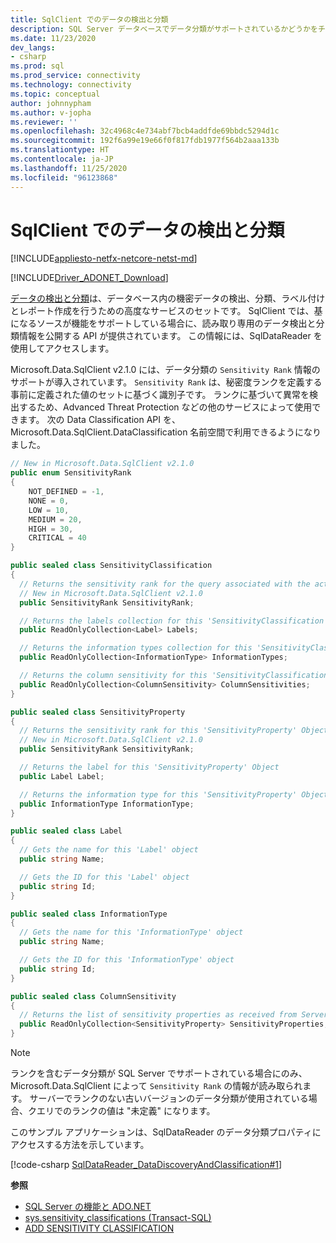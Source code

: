 ```yaml
---
title: SqlClient でのデータの検出と分類
description: SQL Server データベースでデータ分類がサポートされているかどうかをチェックする方法、および SqlDataReader オブジェクトを介してデータ分類情報にアクセスする方法について説明します。
ms.date: 11/23/2020
dev_langs:
- csharp
ms.prod: sql
ms.prod_service: connectivity
ms.technology: connectivity
ms.topic: conceptual
author: johnnypham
ms.author: v-jopha
ms.reviewer: ''
ms.openlocfilehash: 32c4968c4e734abf7bcb4addfde69bbdc5294d1c
ms.sourcegitcommit: 192f6a99e19e66f0f817fdb1977f564b2aaa133b
ms.translationtype: HT
ms.contentlocale: ja-JP
ms.lasthandoff: 11/25/2020
ms.locfileid: "96123868"
---
```

# <a name="data-discovery-and-classification-in-sqlclient"></a>SqlClient でのデータの検出と分類

[!INCLUDE[appliesto-netfx-netcore-netst-md](../../../includes/appliesto-netfx-netcore-netst-md.md)]

[!INCLUDE[Driver_ADONET_Download](../../../includes/driver_adonet_download.md)]

[データの検出と分類](../../../relational-databases/security/sql-data-discovery-and-classification.md)は、データベース内の機密データの検出、分類、ラベル付けとレポート作成を行うための高度なサービスのセットです。 SqlClient では、基になるソースが機能をサポートしている場合に、読み取り専用のデータ検出と分類情報を公開する API が提供されています。 この情報には、SqlDataReader を使用してアクセスします。

Microsoft.Data.SqlClient v2.1.0 には、データ分類の `Sensitivity Rank` 情報のサポートが導入されています。 `Sensitivity Rank` は、秘密度ランクを定義する事前に定義された値のセットに基づく識別子です。 ランクに基づいて異常を検出するため、Advanced Threat Protection などの他のサービスによって使用できます。 次の Data Classification API を、Microsoft.Data.SqlClient.DataClassification 名前空間で利用できるようになりました。

```csharp
// New in Microsoft.Data.SqlClient v2.1.0
public enum SensitivityRank
{
    NOT_DEFINED = -1,
    NONE = 0,
    LOW = 10,
    MEDIUM = 20,
    HIGH = 30,
    CRITICAL = 40
}

public sealed class SensitivityClassification
{
  // Returns the sensitivity rank for the query associated with the active 'SqlDataReader'.
  // New in Microsoft.Data.SqlClient v2.1.0
  public SensitivityRank SensitivityRank;

  // Returns the labels collection for this 'SensitivityClassification' Object
  public ReadOnlyCollection<Label> Labels;

  // Returns the information types collection for this 'SensitivityClassification' Object
  public ReadOnlyCollection<InformationType> InformationTypes;

  // Returns the column sensitivity for this 'SensitivityClassification' Object
  public ReadOnlyCollection<ColumnSensitivity> ColumnSensitivities;
}

public sealed class SensitivityProperty
{
  // Returns the sensitivity rank for this 'SensitivityProperty' Object
  // New in Microsoft.Data.SqlClient v2.1.0
  public SensitivityRank SensitivityRank;

  // Returns the label for this 'SensitivityProperty' Object
  public Label Label;

  // Returns the information type for this 'SensitivityProperty' Object
  public InformationType InformationType;
}

public sealed class Label
{
  // Gets the name for this 'Label' object
  public string Name;

  // Gets the ID for this 'Label' object
  public string Id;
}

public sealed class InformationType
{
  // Gets the name for this 'InformationType' object
  public string Name;

  // Gets the ID for this 'InformationType' object
  public string Id;
}

public sealed class ColumnSensitivity
{
  // Returns the list of sensitivity properties as received from Server for this 'ColumnSensitivity' information      
  public ReadOnlyCollection<SensitivityProperty> SensitivityProperties;
}
```

> [!NOTE]
> ランクを含むデータ分類が SQL Server でサポートされている場合にのみ、Microsoft.Data.SqlClient によって `Sensitivity Rank` の情報が読み取られます。 サーバーでランクのない古いバージョンのデータ分類が使用されている場合、クエリでのランクの値は "未定義" になります。

このサンプル アプリケーションは、SqlDataReader のデータ分類プロパティにアクセスする方法を示しています。

[!code-csharp [SqlDataReader_DataDiscoveryAndClassification#1](~/../sqlclient/doc/samples/SqlDataReader_DataDiscoveryAndClassification.cs#1)]


**参照**  

 - [SQL Server の機能と ADO.NET](sql-server-features-adonet.md)
 - [sys.sensitivity_classifications (Transact-SQL)](../../../relational-databases/system-catalog-views/sys-sensitivity-classifications-transact-sql.md)
 - [ADD SENSITIVITY CLASSIFICATION](../../../t-sql/statements/add-sensitivity-classification-transact-sql.md)